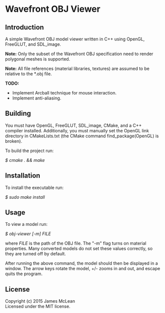 # Wavefront OBJ Viewer
 
## Introduction

A simple Wavefront OBJ model viewer written in C++ using OpenGL, FreeGLUT, and SDL_image.

**Note:** Only the subset of the Wavefront OBJ specification need to render polygonal meshes is supported.

**Note:** All file references (material libraries, textures) are assumed to be relative to the *.obj file.

**TODO:**
* Implement Arcball technique for mouse interaction.
* Implement anti-aliasing.

## Building 

You must have OpenGL, FreeGLUT, SDL_image, CMake, and a C++ compiler installed. Additionally, you must manually set the OpenGL
link directory in CMakeLists.txt (the CMake command find_package(OpenGL) is broken).

To build the project run:

*$ cmake . && make*

## Installation

To install the executable run:

*$ sudo make install*

## Usage

To view a model run:

*$ obj-viewer [-m] FILE*

where *FILE* is the path of the OBJ file. The "-m" flag turns on material properties. Many converted models do not set these values correctly, so they are turned off by default.

After running the above command, the model should then be displayed in a window. The arrow keys rotate the model, +/- zooms in and out, and escape quits the program.

## License

Copyright (c) 2015 James McLean  
Licensed under the MIT license.

